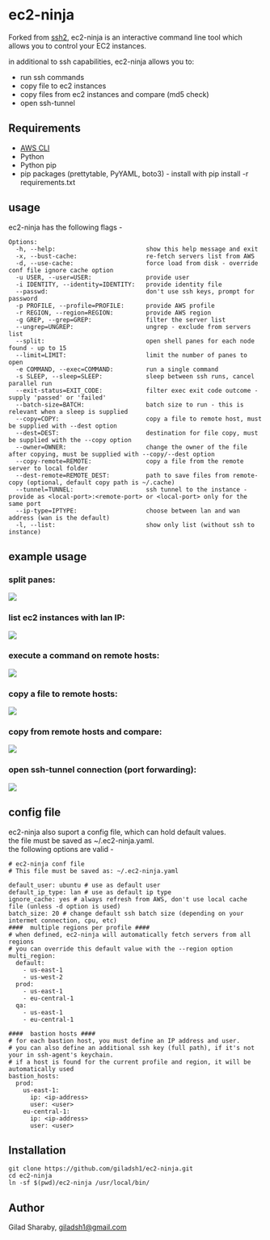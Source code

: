 # ec2-ninja
Forked from [ssh2](https://github.com/soheil/ssh2), ec2-ninja is an interactive command line tool which allows you to control your EC2 instances.

in additional to ssh capabilities, ec2-ninja allows you to:
* run ssh commands
* copy file to ec2 instances
* copy files from ec2 instances and compare (md5 check)
* open ssh-tunnel

## Requirements
* [AWS CLI](https://aws.amazon.com/cli/)
* Python
* Python pip
* pip packages (prettytable, PyYAML, boto3) - install with pip install -r requirements.txt

## usage
ec2-ninja has the following flags -

```
Options:
  -h, --help:                         show this help message and exit
  -x, --bust-cache:                   re-fetch servers list from AWS
  -d, --use-cache:                    force load from disk - override conf file ignore cache option
  -u USER, --user=USER:               provide user
  -i IDENTITY, --identity=IDENTITY:   provide identity file
  --passwd:                           don't use ssh keys, prompt for password
  -p PROFILE, --profile=PROFILE:      provide AWS profile
  -r REGION, --region=REGION:         provide AWS region
  -g GREP, --grep=GREP:               filter the server list
  --ungrep=UNGREP:                    ungrep - exclude from servers list
  --split:                            open shell panes for each node found - up to 15
  --limit=LIMIT:                      limit the number of panes to open
  -e COMMAND, --exec=COMMAND:         run a single command
  -s SLEEP, --sleep=SLEEP:            sleep between ssh runs, cancel parallel run
  --exit-status=EXIT_CODE:            filter exec exit code outcome - supply 'passed' or 'failed'
  --batch-size=BATCH:                 batch size to run - this is relevant when a sleep is supplied
  --copy=COPY:                        copy a file to remote host, must be supplied with --dest option
  --dest=DEST:                        destination for file copy, must be supplied with the --copy option
  --owner=OWNER:                      change the owner of the file after copying, must be supplied with --copy/--dest option
  --copy-remote=REMOTE:               copy a file from the remote server to local folder
  --dest-remote=REMOTE_DEST:          path to save files from remote-copy (optional, default copy path is ~/.cache)
  --tunnel=TUNNEL:                    ssh tunnel to the instance - provide as <local-port>:<remote-port> or <local-port> only for the same port
  --ip-type=IPTYPE:                   choose between lan and wan address (wan is the default)
  -l, --list:                         show only list (without ssh to instance)
```

## example usage

### split panes:
![](docs/ssh-split.gif)

### list ec2 instances with lan IP:
![](docs/lan_ip.png)

### execute a command on remote hosts:
![](docs/execute_command.png)

### copy a file to remote hosts:
![](docs/copy_file.png)

### copy from remote hosts and compare:
![](docs/copy_from_remote.png)

### open ssh-tunnel connection (port forwarding):
![](docs/ssh-tunnel.png)

## config file
ec2-ninja also suport a config file, which can hold default values.  
the file must be saved as ~/.ec2-ninja.yaml.  
the following options are valid -

```
# ec2-ninja conf file
# This file must be saved as: ~/.ec2-ninja.yaml

default_user: ubuntu # use as default user
default_ip_type: lan # use as default ip type
ignore_cache: yes # always refresh from AWS, don't use local cache file (unless -d option is used)
batch_size: 20 # change default ssh batch size (depending on your intermet connection, cpu, etc)
####  multiple regions per profile ####
# when defined, ec2-ninja will automatically fetch servers from all regions 
# you can override this default value with the --region option
multi_region:
  default:
    - us-east-1
    - us-west-2
  prod:
    - us-east-1
    - eu-central-1
  qa:
    - us-east-1
    - eu-central-1

####  bastion hosts ####
# for each bastion host, you must define an IP address and user.
# you can also define an additional ssh key (full path), if it's not your in ssh-agent's keychain.
# if a host is found for the current profile and region, it will be automatically used
bastion_hosts:
  prod:
    us-east-1:
      ip: <ip-address>
      user: <user>
    eu-central-1:
      ip: <ip-address>
      user: <user>
```
## Installation
```
git clone https://github.com/giladsh1/ec2-ninja.git
cd ec2-ninja
ln -sf $(pwd)/ec2-ninja /usr/local/bin/
```

## Author
Gilad Sharaby, giladsh1@gmail.com
